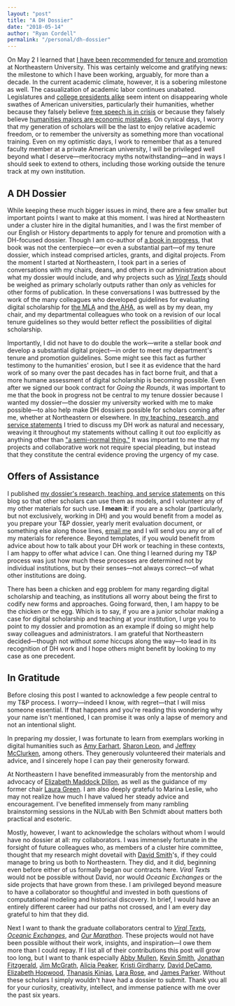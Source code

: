 ```yaml
---
layout: "post"
title: "A DH Dossier"
date: "2018-05-14"
author: "Ryan Cordell"
permalink: "/personal/dh-dossier"
---
```


On May 2 I learned that [I have been recommended for tenure and promotion](https://twitter.com/ryancordell/status/991407289008406528) at Northeastern University. This was certainly welcome and gratifying news: the milestone to which I have been working, arguably, for more than a decade. In the current academic climate, however, it is a sobering milestone as well. The casualization of academic labor continues unabated. Legislatures and [college presidents alike](http://missoulanews.com/news/um-launches-a-strategy-for-distinction-it-s-mostly-cuts/article_7f33288e-433c-11e8-9c06-fb9e845f523d.html) seem intent on disappearing whole swathes of American universities, particularly their humanities, whether because they falsely believe [free speech is in crisis](https://www.washingtonpost.com/news/monkey-cage/wp/2018/03/16/the-campus-free-speech-crisis-is-a-myth-here-are-the-facts/?utm_term=.aecca5304878) or because they falsely believe [humanities majors are economic mistakes](http://ryancordell.org/personal/english-major-jokes/). On cynical days, I worry that my generation of scholars will be the last to enjoy relative academic freedom, or to remember the university as something more than vocational training. Even on my optimistic days, I work to remember that as a tenured faculty member at a private American university, I will be privileged well beyond what I deserve—meritocracy myths notwithstanding—and in ways I should seek to extend to others, including those working outside the tenure track at my own institution.

## A DH Dossier

While keeping these much bigger issues in mind, there are a few smaller but important points I want to make at this moment. I was hired at Northeastern under a cluster hire in the digital humanities, and I was the first member of our English or History departments to apply for tenure and promotion with a DH-focused dossier. Though I am co-author of [a book in progress](https://manifold.umn.edu/project/going-the-rounds), that book was not the centerpiece—or even a substantial part—of my tenure dossier, which instead comprised articles, grants, and digital projects. From the moment I started at Northeastern, I took part in a series of conversations with my chairs, deans, and others in our administration about what my dossier would include, and why projects such as [*Viral Texts*](http://viraltexts.org) should be weighed as primary scholarly outputs rather than *only* as vehicles for other forms of publication. In these conversations I was buttressed by the work of the many colleagues who developed guidelines for evaluating digital scholarship for [the MLA](https://www.mla.org/About-Us/Governance/Committees/Committee-Listings/Professional-Issues/Committee-on-Information-Technology/Guidelines-for-Evaluating-Work-in-Digital-Humanities-and-Digital-Media) and [the AHA](https://www.historians.org/teaching-and-learning/digital-history-resources/evaluation-of-digital-scholarship-in-history/guidelines-for-the-professional-evaluation-of-digital-scholarship-by-historians), as well as by my dean, my chair, and my departmental colleagues who took on a revision of our local tenure guidelines so they would better reflect the possibilities of digital scholarship.

Importantly, I did not have to do double the work—write a stellar book *and* develop a substantial digital project—in order to meet my department's tenure and promotion guidelines. Some might see this fact as further testimony to the humanities' erosion, but I see it as evidence that the hard work of so many over the past decades has in fact borne fruit, and that a more humane assessment of digital scholarship is becoming possible. Even after we signed our book contract for *Going the Rounds*, it was important to me that the book in progress not be central to my tenure dossier because I wanted my dossier—the dossier my university worked with me to make possible—to also help make DH dossiers possible for scholars coming after me, whether at Northeastern or elsewhere. In [my teaching, research, and service statements](http://ryancordell.org/statements) I tried to discuss my DH work as natural and necessary, weaving it throughout my statements without calling it out *too* explicitly as anything other than ["a semi-normal thing."](https://tedunderwood.com/2017/03/30/digital-humanities-as-a-semi-normal-thing/) It was important to me that my projects and collaborative work not require special pleading, but instead that they constitute the central evidence proving the urgency of my case.

## Offers of Assistance

I published [my dossier's research, teaching, and service statements](http://ryancordell.org/statements) on this blog so that other scholars can use them as models, and I volunteer any of my other materials for such use. **I mean it**: if you are a scholar (particularly, but not exclusively, working in DH) and you would benefit from a model as you prepare your T&P dossier, yearly merit evaluation document, or something else along those lines, [email me](mailto:r.cordell@northeastern.edu) and I will send you any or all of my materials for reference. Beyond templates, if you would benefit from advice about how to talk about your DH work or teaching in these contexts, I am happy to offer what advice I can. One thing I learned during my T&P process was just how much these processes are determined not by individual institutions, but by their senses—not always correct—of what other institutions are doing.

There has been a chicken and egg problem for many regarding digital scholarship and teaching, as institutions all worry about being the first to codify new forms and approaches. Going forward, then, I am happy to be the chicken *or* the egg. Which is to say, if you are a junior scholar making a case for digital scholarship and teaching at your institution, I urge you to point to my dossier and promotion as an example if doing so might help sway colleagues and administrators. I am grateful that Northeastern decided—though not without *some* hiccups along the way—to lead in its recognition of DH work and I hope others might benefit by looking to my case as one precedent.

## In Gratitude

Before closing this post I wanted to acknowledge a few people central to my T&P process. I worry—indeed I know, with regret—that I will miss someone essential. If that happens and you're reading this wondering why your name isn't mentioned, I can promise it was only a lapse of memory and not an intentional slight.

In preparing my dossier, I was fortunate to learn from exemplars working in digital humanities such as [Amy Earhart](https://twitter.com/amyeetx?lang=en), [Sharon Leon](https://twitter.com/sharonmleon?lang=en), and [Jeffrey McClurken](https://twitter.com/jmcclurken), among others. They generously volunteered their materials and advice, and I sincerely hope I can pay their generosity forward.

At Northeastern I have benefited immeasurably from the mentorship and advocacy of [Elizabeth Maddock Dillon](https://twitter.com/emdillon), as well as the guidance of my former chair [Laura Green](https://twitter.com/lmgreen42). I am also deeply grateful to Marina Leslie, who may not realize how much I have valued her steady advice and encouragement. I've benefited immensely from many rambling brainstorming sessions in the NULab with Ben Schmidt about matters both practical and esoteric.

Mostly, however, I want to acknowledge the scholars without whom I would have no dossier at all: my collaborators. I was immensely fortunate in the forsight of future colleagues who, as members of a cluster hire committee, thought that my research might dovetail with [David Smith](https://twitter.com/dasmiq)'s, if they could manage to bring us both to Northeastern. They did, and it did, beginning even before either of us formally began our contracts here. *Viral Texts* would not be possible without David, nor would *Oceanic Exchanges* or the side projects that have grown from these. I am privileged beyond measure to have a collaborator so thoughtful and invested in both questions of computational modeling and historical discovery. In brief, I would have an entirely different career had our paths not crossed, and I am every day grateful to him that they did.

Next I want to thank the graduate collaborators central to [*Viral Texts*](http://viraltexts.org), [*Oceanic Exchanges*](http://oceanicexchanges.org), and [*Our Marathon*](http://marathon.library.northeastern.edu). These projects would not have been possible without their work, insights, and inspiration—I owe them more than I could repay. If I list all of their contributions this post will grow too long, but I want to thank especially [Abby Mullen](http://abbymullen.org), [Kevin Smith](http://kevingeraldsmith.com), [Jonathan Fitzgerald](http://www.jonathandfitzgerald.com), [Jim McGrath](http://jimmcgrath.us), [Alicia Peaker](https://about.me/aliciapeaker), [Kristi Girdharry](https://twitter.com/kristigirdharry?lang=en), [David DeCamp](https://twitter.com/decampd), [Elizabeth Hopwood](https://elizabethhopwood.us), [Thanasis Kinias](ttps://twitter.com/tkinias), [Lara Rose](https://twitter.com/lararose_edu), and [James Parker](https://twitter.com/jdparker91). Without these scholars I simply wouldn't have had a dossier to submit. Thank you all for your curiosity, creativity, intellect, and immense patience with me over the past six years.
